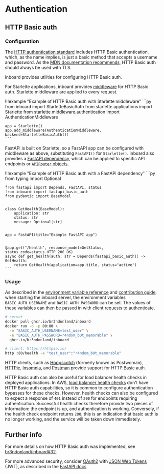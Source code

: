 # Authentication

## HTTP Basic auth

### Configuration

The [HTTP authentication standard](https://developer.mozilla.org/en-US/docs/Web/HTTP/Authentication) includes HTTP Basic authentication, which, as the name implies, is just a basic method that accepts a username and password. As the [MDN documentation recommends](https://developer.mozilla.org/en-US/docs/Web/HTTP/Authentication#basic_authentication_scheme), HTTP Basic auth should always be used with TLS.

inboard provides utilities for configuring HTTP Basic auth.

For Starlette applications, inboard provides [middleware](https://www.starlette.io/middleware/) for HTTP Basic auth. Starlette middleware are applied to every request.

<!-- prettier-ignore -->
!!!example "Example of HTTP Basic auth with Starlette middleware"
    ```py
    from inboard import StarletteBasicAuth
    from starlette.applications import Starlette
    from starlette.middleware.authentication import AuthenticationMiddleware

    app = Starlette()
    app.add_middleware(AuthenticationMiddleware, backend=StarletteBasicAuth())
    ```

FastAPI is built on Starlette, so a FastAPI app can be configured with middleware as above, substituting `FastAPI()` for `Starlette()`. inboard also provides a [FastAPI dependency](https://fastapi.tiangolo.com/tutorial/dependencies/), which can be applied to specific API endpoints or [`APIRouter` objects](https://fastapi.tiangolo.com/tutorial/bigger-applications/).

<!-- prettier-ignore -->
!!!example "Example of HTTP Basic auth with a FastAPI dependency"
    ```py
    from typing import Optional

    from fastapi import Depends, FastAPI, status
    from inboard import fastapi_basic_auth
    from pydantic import BaseModel


    class GetHealth(BaseModel):
        application: str
        status: str
        message: Optional[str]


    app = FastAPI(title="Example FastAPI app")


    @app.get("/health", response_model=GetStatus, status_code=status.HTTP_200_OK)
    async def get_health(auth: str = Depends(fastapi_basic_auth)) -> GetHealth:
        return GetHealth(application=app.title, status="active")
    ```

### Usage

As described in the [environment variable reference](environment.md) and [contribution guide](contributing.md), when starting the inboard server, the environment variables `BASIC_AUTH_USERNAME` and `BASIC_AUTH_PASSWORD` can be set. The values of these variables can then be passed in with client requests to authenticate.

```sh
# server
docker pull ghcr.io/br3ndonland/inboard
docker run -d -p 80:80 \
  -e "BASIC_AUTH_USERNAME=test_user" \
  -e "BASIC_AUTH_PASSWORD=r4ndom_bUt_memorable" \
  ghcr.io/br3ndonland/inboard

# client: https://httpie.io/
http :80/health -a "test_user":"r4ndom_bUt_memorable"
```

HTTP clients, such as [Hoppscotch](https://hoppscotch.io/) (formerly known as Postwoman), [HTTPie](https://httpie.io/docs#authentication), [Insomnia](https://support.insomnia.rest/article/174-authentication), and [Postman](https://learning.postman.com/docs/sending-requests/authorization/) provide support for HTTP Basic auth.

HTTP Basic auth can also be useful for load balancer health checks in deployed applications. In AWS, [load balancer health checks](https://docs.aws.amazon.com/elasticloadbalancing/latest/application/load-balancer-target-groups.html) don't have HTTP Basic auth capabilities, so it is common to configure authentication bypasses for these checks. However, health checks can also be configured to expect a response of `401` instead of `200` for endpoints requiring authentication. Successful health checks therefore provide two pieces of information: the endpoint is up, and authentication is working. Conversely, if the health check endpoint returns `200`, this is an indication that basic auth is no longer working, and the service will be taken down immediately.

## Further info

For more details on how HTTP Basic auth was implemented, see [br3ndonland/inboard#32](https://github.com/br3ndonland/inboard/pull/32).

For more advanced security, consider [OAuth2](https://oauth.net/2/) with [JSON Web Tokens](https://jwt.io/) (JWT), as described in the [FastAPI docs](https://fastapi.tiangolo.com/tutorial/security/oauth2-jwt/).
